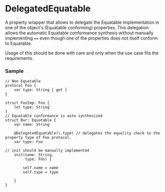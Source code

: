 # DelegatedEquatable

A property wrapper that allows to delegate the Equatable implementation in one of the object's (Equatable conforming) properties.
This delegation allows the automatic Equatable conformance synthesis without manually implementing `==` even though one of the properties does not itself conform to Equatable.

Usage of this should be done with care and only when the use case fits the requirements.

### Sample

```
// Non Equatable 
protocol Foo {
    var type: String { get }
}
```

```
struct FooImp: Foo {
    let type: String
}
// Equatable conformance is auto synthesized
struct Bar: Equatable {
    var name: String

    @DelegatedEquatable(\.type) // delegates the equality check to the property type of Foo protocol.
    var type: Foo

// init should be manually implemented
    init(name: String,
         type: Foo) {

        self.name = name
        self.type = type

    }
}
```
